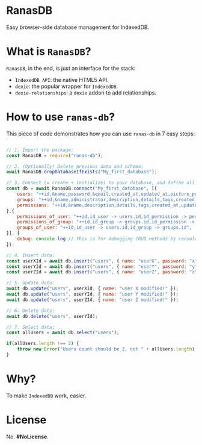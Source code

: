 # RanasDB

Easy browser-side database management for IndexedDB.

# What is `RanasDB`?

`RanasDB`, in the end, is just an interface for the stack:
  - `IndexedDB API`: the native HTML5 API.
  - `dexie`: the popular wrapper for `IndexedDB`.
  - `dexie-relationships`: a `dexie` addon to add relationships.

# How to use `ranas-db`?

This piece of code demonstrates how you can use `ranas-db` in 7 easy steps:

```js

// 1. Import the package:
const RanasDB = require("ranas-db");

// 2. (Optionally) Delete previous data and schema:
await RanasDB.dropDatabaseIfExists("My_first_database");

// 3. Connect (= create + initialize) to your database, and define all versions:
const db = await RanasDB.connect("My_first_database", [{
    users: "++id,&name,password,&email,created_at,updated_at,picture_profile,personal_data,description",
    groups: "++id,&name,administrator,description,details,tags,created_at,updated_at",
    permissions: "++id,&name,description,details,tags,created_at,updated_at",
},{
    permissions_of_user: "++id,id_user -> users.id,id_permission -> permissions.id",
    permissions_of_group: "++id,id_group -> groups.id,id_permission -> permissions.id",
    groups_of_user: "++id,id_user -> users.id,id_group -> groups.id",
}], {
    debug: console.log // this is for debugging CRUD methods by console
});

// 4. Insert data:
const userXId = await db.insert("users", { name: "userX", password: "x", email: "userx@domain.com" });
const userYId = await db.insert("users", { name: "userY", password: "y", email: "usery@domain.com" });
const userZId = await db.insert("users", { name: "userZ", password: "z", email: "userz@domain.com" });

// 5. Update data:
await db.update("users", userXId, { name: "user X modified!" });
await db.update("users", userYId, { name: "user Y modified!" });
await db.update("users", userZId, { name: "user Z modified!" });

// 6. Delete data:
await db.delete("users", userYId);

// 7. Select data:
const allUsers = await db.select("users");

if(allUsers.length !== 2) {
    throw new Error("Users count should be 2, not " + allUsers.length);
}
```

# Why?

To make `IndexedDB` work, easier.

# License

No. **#NoLicense**.
